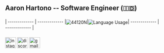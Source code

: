 <h2 align="left">Aaron Hartono -- Software Engineer (🇮🇩)</h2>

###

| ------------- | ------------- |<img align="center" src="https://github-readme-stats.vercel.app/api?username=44120N&show_icons=true&theme=highcontrast&include_all_commits=true&hide_border=true" alt="44120N" />|<img align="center" src="https://github-readme-stats.vercel.app/api/top-langs?username=44120n&locale=en&hide_title=false&layout=compact&langs_count=5&theme=highcontrast&hide_border=true" alt="Language Usage"  />| ------------- | ------------- |

###

<div align="center">
  
</div>

###

<div align="left">
  <img src="https://img.shields.io/static/v1?message=Instagram&logo=instagram&label=&color=E4405F&logoColor=white&labelColor=&style=for-the-badge" height="35" alt="instagram logo"  />
  <img src="https://img.shields.io/static/v1?message=Discord&logo=discord&label=&color=7289DA&logoColor=white&labelColor=&style=for-the-badge" height="35" alt="discord logo"  />
  <img src="https://img.shields.io/static/v1?message=Gmail&logo=gmail&label=&color=D14836&logoColor=white&labelColor=&style=for-the-badge" height="35" alt="gmail logo"  />
</div>

###
